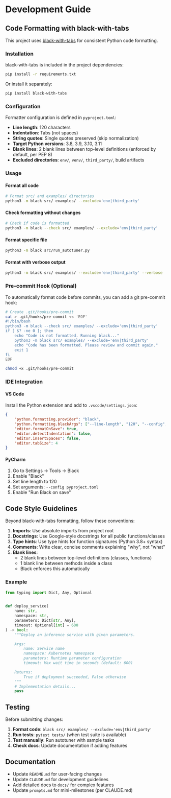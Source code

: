 # Development Guide

## Code Formatting with black-with-tabs

This project uses [black-with-tabs](https://github.com/Amar1729/black-with-tabs) for consistent Python code formatting.

### Installation

black-with-tabs is included in the project dependencies:

```bash
pip install -r requirements.txt
```

Or install it separately:

```bash
pip install black-with-tabs
```

### Configuration

Formatter configuration is defined in `pyproject.toml`:

- **Line length**: 120 characters
- **Indentation**: Tabs (not spaces)
- **String quotes**: Single quotes preserved (skip normalization)
- **Target Python versions**: 3.8, 3.9, 3.10, 3.11
- **Blank lines**: 2 blank lines between top-level definitions (enforced by default, per PEP 8)
- **Excluded directories**: `env/`, `venv/`, `third_party/`, build artifacts

### Usage

#### Format all code

```bash
# Format src/ and examples/ directories
python3 -m black src/ examples/ --exclude='env|third_party'
```

#### Check formatting without changes

```bash
# Check if code is formatted
python3 -m black --check src/ examples/ --exclude='env|third_party'
```

#### Format specific file

```bash
python3 -m black src/run_autotuner.py
```

#### Format with verbose output

```bash
python3 -m black src/ examples/ --exclude='env|third_party' --verbose
```

### Pre-commit Hook (Optional)

To automatically format code before commits, you can add a git pre-commit hook:

```bash
# Create .git/hooks/pre-commit
cat > .git/hooks/pre-commit << 'EOF'
#!/bin/bash
python3 -m black --check src/ examples/ --exclude='env|third_party'
if [ $? -ne 0 ]; then
    echo "Code is not formatted. Running black..."
    python3 -m black src/ examples/ --exclude='env|third_party'
    echo "Code has been formatted. Please review and commit again."
    exit 1
fi
EOF

chmod +x .git/hooks/pre-commit
```

### IDE Integration

#### VS Code

Install the Python extension and add to `.vscode/settings.json`:

```json
{
    "python.formatting.provider": "black",
    "python.formatting.blackArgs": ["--line-length", "120", "--config", "pyproject.toml"],
    "editor.formatOnSave": true,
    "editor.detectIndentation": false,
    "editor.insertSpaces": false,
    "editor.tabSize": 4
}
```

#### PyCharm

1. Go to Settings → Tools → Black
2. Enable "Black"
3. Set line length to 120
4. Set arguments: `--config pyproject.toml`
5. Enable "Run Black on save"

## Code Style Guidelines

Beyond black-with-tabs formatting, follow these conventions:

1. **Imports**: Use absolute imports from project root
2. **Docstrings**: Use Google-style docstrings for all public functions/classes
3. **Type hints**: Use type hints for function signatures (Python 3.8+ syntax)
4. **Comments**: Write clear, concise comments explaining "why", not "what"
5. **Blank lines**:
   - 2 blank lines between top-level definitions (classes, functions)
   - 1 blank line between methods inside a class
   - Black enforces this automatically

### Example

```python
from typing import Dict, Any, Optional


def deploy_service(
    name: str,
    namespace: str,
    parameters: Dict[str, Any],
    timeout: Optional[int] = 600
) -> bool:
    """Deploy an inference service with given parameters.

    Args:
        name: Service name
        namespace: Kubernetes namespace
        parameters: Runtime parameter configuration
        timeout: Max wait time in seconds (default: 600)

    Returns:
        True if deployment succeeded, False otherwise
    """
    # Implementation details...
    pass
```

## Testing

Before submitting changes:

1. **Format code**: `black src/ examples/ --exclude='env|third_party'`
2. **Run tests**: `pytest tests/` (when test suite is available)
3. **Test manually**: Run autotuner with sample tasks
4. **Check docs**: Update documentation if adding features

## Documentation

- Update `README.md` for user-facing changes
- Update `CLAUDE.md` for development guidelines
- Add detailed docs to `docs/` for complex features
- Update `prompts.md` for mini-milestones (per CLAUDE.md)
